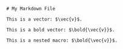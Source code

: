 <script src="https://cdn.jsdelivr.net/npm/mathjax@3/es5/tex-mml-chtml.js"></script>
<script type="text/x-mathjax-config">
  MathJax.Hub.Config({
    TeX: {
      Macros: {
        RR: "{\\mathbb{R}}",
        bold: ["{\\mathbf{#1}}", 1],
        vec: ["{\\mathbf{#1}}", 1]
      }
    }
  });
</script>
 
    # My Markdown File

    This is a vector: $\vec{v}$.

    This is a bold vector: $\bold{\vec{v}}$.

    This is a nested macro: $\bold{\vec{v}}$.
